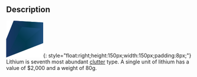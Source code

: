 ## Description
![](../static/clutter/clutter-lithium.svg "Lithium Image"){: style="float:right;height:150px;width:150px;padding:8px;"}
Lithium is seventh most abundant [clutter](/clutter "All Clutter Types") type. A single unit of lithium has a value of $2,000 and a weight of 80g.